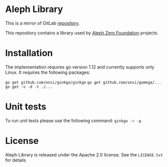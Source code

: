# Aleph Library

This is a mirror of GitLab [repository](https://gitlab.com/alephledger/core-go).

This repository contains a library used by [Aleph Zero Foundation](https://alephzero.org) projects.


# Installation


The implementation requires go version 1.12 and currently supports only Linux. It requires the following packages:

`go get github.com/onsi/ginkgo/ginkgo`
`go get github.com/onsi/gomega/... `
`go get -v -d -t ./... `


# Unit tests


To run unit tests please use the following command: `ginkgo -r -p`


# License


Aleph Library is released under the Apache 2.0 license. See the `LICENSE.txt` for details
